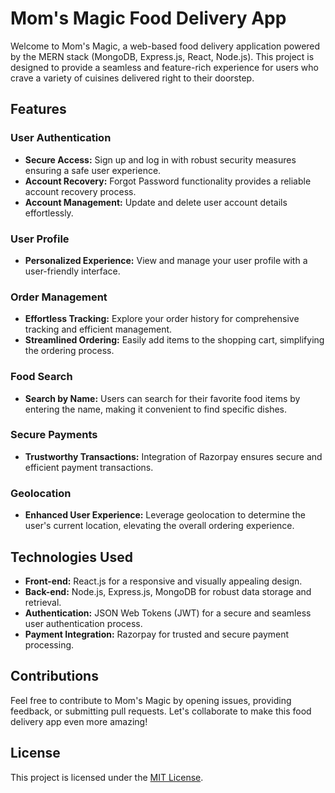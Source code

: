 # Mom's Magic Food Delivery App

Welcome to Mom's Magic, a web-based food delivery application powered by the MERN stack (MongoDB, Express.js, React, Node.js). This project is designed to provide a seamless and feature-rich experience for users who crave a variety of cuisines delivered right to their doorstep.

## Features

### User Authentication

- **Secure Access:** Sign up and log in with robust security measures ensuring a safe user experience.
- **Account Recovery:** Forgot Password functionality provides a reliable account recovery process.
- **Account Management:** Update and delete user account details effortlessly.

### User Profile

- **Personalized Experience:** View and manage your user profile with a user-friendly interface.

### Order Management

- **Effortless Tracking:** Explore your order history for comprehensive tracking and efficient management.
- **Streamlined Ordering:** Easily add items to the shopping cart, simplifying the ordering process.

### Food Search

- **Search by Name:** Users can search for their favorite food items by entering the name, making it convenient to find specific dishes.

### Secure Payments

- **Trustworthy Transactions:** Integration of Razorpay ensures secure and efficient payment transactions.

### Geolocation

- **Enhanced User Experience:** Leverage geolocation to determine the user's current location, elevating the overall ordering experience.

## Technologies Used

- **Front-end:** React.js for a responsive and visually appealing design.
- **Back-end:** Node.js, Express.js, MongoDB for robust data storage and retrieval.
- **Authentication:** JSON Web Tokens (JWT) for a secure and seamless user authentication process.
- **Payment Integration:** Razorpay for trusted and secure payment processing.
  
## Contributions

Feel free to contribute to Mom's Magic by opening issues, providing feedback, or submitting pull requests. Let's collaborate to make this food delivery app even more amazing!

## License

This project is licensed under the [MIT License](LICENSE).

